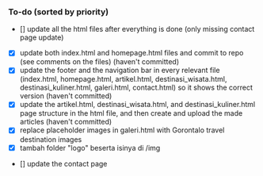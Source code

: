 ### To-do (sorted by priority)
- [] update all the html files after everything is done (only missing contact page update)
- [x] update both index.html and homepage.html files and commit to repo (see comments on the files) (haven't committed)
- [x] update the footer and the navigation bar in every relevant file (index.html, homepage.html, artikel.html, destinasi_wisata.html, destinasi_kuliner.html, galeri.html, contact.html) so it shows the correct version (haven't committed)
- [x] update the artikel.html, destinasi_wisata.html, and destinasi_kuliner.html page structure in the html file, and then create and upload the made articles (haven't committed)
- [x] replace placeholder images in galeri.html with Gorontalo travel destination images
- [x] tambah folder "logo" beserta isinya di /img
- [] update the contact page 

